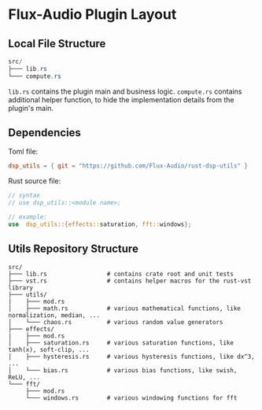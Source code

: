 # Flux-Audio Plugin Layout

## Local File Structure
```ps1
src/
├─── lib.rs
└─── compute.rs
```
``lib.rs`` contains the plugin main and business logic.
``compute.rs`` contains additional helper function, to hide the implementation details from the plugin's main.

## Dependencies
Toml file:
```toml
dsp_utils = { git = "https://github.com/Flux-Audio/rust-dsp-utils" }
```

Rust source file:
````rust
// syntax
// use dsp_utils::<module name>;

// example:
use  dsp_utils::{effects::saturation, fft::windows};
````


## Utils Repository Structure
````
src/
├─── lib.rs                 # contains crate root and unit tests
├─── vst.rs                 # contains helper macros for the rust-vst library
├─── utils/
|    ├─── mod.rs
│    ├─── math.rs           # various mathematical functions, like normalization, median, ...
│    └─── chaos.rs          # various random value generators
├─── effects/
|    ├─── mod.rs
│    ├─── saturation.rs     # various saturation functions, like tanh(x), soft-clip, ...
│    ├─── hysteresis.rs     # various hysteresis functions, like dx^3, ...
│    └─── bias.rs           # various bias functions, like swish, ReLU, ...
└─── fft/
     ├─── mod.rs
     └─── windows.rs        # various windowing functions for fft
````
